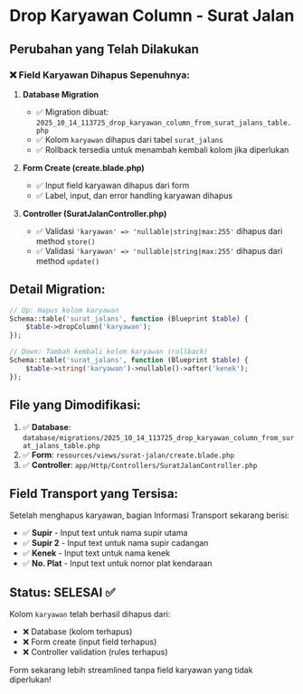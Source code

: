 # Drop Karyawan Column - Surat Jalan

## Perubahan yang Telah Dilakukan

### ❌ Field Karyawan Dihapus Sepenuhnya:

1. **Database Migration**
   - ✅ Migration dibuat: `2025_10_14_113725_drop_karyawan_column_from_surat_jalans_table.php`
   - ✅ Kolom `karyawan` dihapus dari tabel `surat_jalans`
   - ✅ Rollback tersedia untuk menambah kembali kolom jika diperlukan

2. **Form Create (create.blade.php)**
   - ✅ Input field karyawan dihapus dari form
   - ✅ Label, input, dan error handling karyawan dihapus

3. **Controller (SuratJalanController.php)**
   - ✅ Validasi `'karyawan' => 'nullable|string|max:255'` dihapus dari method `store()`
   - ✅ Validasi `'karyawan' => 'nullable|string|max:255'` dihapus dari method `update()`

## Detail Migration:

```php
// Up: Hapus kolom karyawan
Schema::table('surat_jalans', function (Blueprint $table) {
    $table->dropColumn('karyawan');
});

// Down: Tambah kembali kolom karyawan (rollback)
Schema::table('surat_jalans', function (Blueprint $table) {
    $table->string('karyawan')->nullable()->after('kenek');
});
```

## File yang Dimodifikasi:

1. ✅ **Database**: `database/migrations/2025_10_14_113725_drop_karyawan_column_from_surat_jalans_table.php`
2. ✅ **Form**: `resources/views/surat-jalan/create.blade.php`
3. ✅ **Controller**: `app/Http/Controllers/SuratJalanController.php`

## Field Transport yang Tersisa:

Setelah menghapus karyawan, bagian Informasi Transport sekarang berisi:
- ✅ **Supir** - Input text untuk nama supir utama
- ✅ **Supir 2** - Input text untuk nama supir cadangan  
- ✅ **Kenek** - Input text untuk nama kenek
- ✅ **No. Plat** - Input text untuk nomor plat kendaraan

## Status: SELESAI ✅

Kolom `karyawan` telah berhasil dihapus dari:
- ❌ Database (kolom terhapus)
- ❌ Form create (input field terhapus) 
- ❌ Controller validation (rules terhapus)

Form sekarang lebih streamlined tanpa field karyawan yang tidak diperlukan!